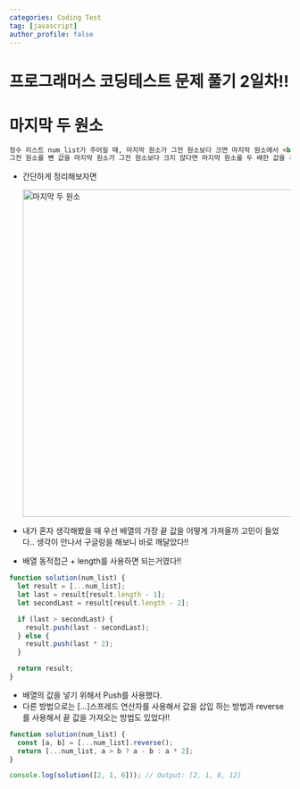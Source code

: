 ```yaml
---
categories: Coding Test
tag: [javascript]
author_profile: false
---
```


# 프로그래머스 코딩테스트 문제 풀기 2일차!!

# 마지막 두 원소

```markdown
정수 리스트 num_list가 주어질 때, 마지막 원소가 그전 원소보다 크면 마지막 원소에서 <br/>
그전 원소를 뺀 값을 마지막 원소가 그전 원소보다 크지 않다면 마지막 원소를 두 배한 값을 추가하여 return하도록 solution 함수를 완성해주세요.
```

- 간단하게 정리해보자면

  <img width="586" alt="마지막 두 원소" src="https://github.com/chohyundon/web-pracitce/assets/113508075/074314e7-70ed-4868-8b70-3d24f7353c47">

- 내가 혼자 생각해봤을 때 우선 배열의 가장 끝 값을 어떻게 가져올까 고민이 들었다.. 생각이 안나서 구글링을 해보니 바로 깨달았다!!
- 배열 동적접근 + length를 사용하면 되는거였다!!

```javascript
function solution(num_list) {
  let result = [...num_list];
  let last = result[result.length - 1];
  let secondLast = result[result.length - 2];

  if (last > secondLast) {
    result.push(last - secondLast);
  } else {
    result.push(last * 2);
  }

  return result;
}
```

- 배열의 값을 넣기 위해서 Push를 사용했다.
- 다른 방법으로는 [...]스프레드 연산자를 사용해서 값을 삽입 하는 방법과 reverse를 사용해서 끝 값을 가져오는 방법도 있었다!!

```javascript
function solution(num_list) {
  const [a, b] = [...num_list].reverse();
  return [...num_list, a > b ? a - b : a * 2];
}

console.log(solution([2, 1, 6])); // Output: [2, 1, 6, 12]
```
